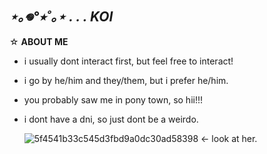 ##   *⋆｡𖦹°⭒˚｡⋆ . . . KOI*
   ☆ **ABOUT ME**  
   
- i usually dont interact first, but feel free to interact!
- i go by he/him and they/them, but i prefer he/him.
- you probably saw me in pony town, so hii!!!
- i dont have a dni, so just dont be a weirdo.

  ![5f4541b33c545d3fbd9a0dc30ad58398](https://github.com/user-attachments/assets/2ce73356-2901-48f4-a65e-e67415ec1cf8) <- look at her.


  

<!--
**koiwup/koiwup** is a ✨ _special_ ✨ repository because its `README.md` (this file) appears on your GitHub profile.

Here are some ideas to get you started:

- 🔭 I’m currently working on ...
- 🌱 I’m currently learning ...
- 👯 I’m looking to collaborate on ...
- 🤔 I’m looking for help with ...
- 💬 Ask me about ...
- 📫 How to reach me: ...
- 😄 Pronouns: ...
- ⚡ Fun fact: ...
-->
